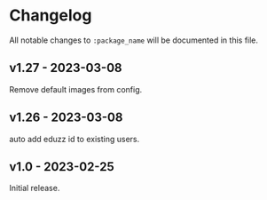 # Changelog

All notable changes to `:package_name` will be documented in this file.

## v1.27 - 2023-03-08

Remove default images from config.

## v1.26 - 2023-03-08

auto add eduzz id to existing users.

## v1.0 - 2023-02-25

Initial release.
